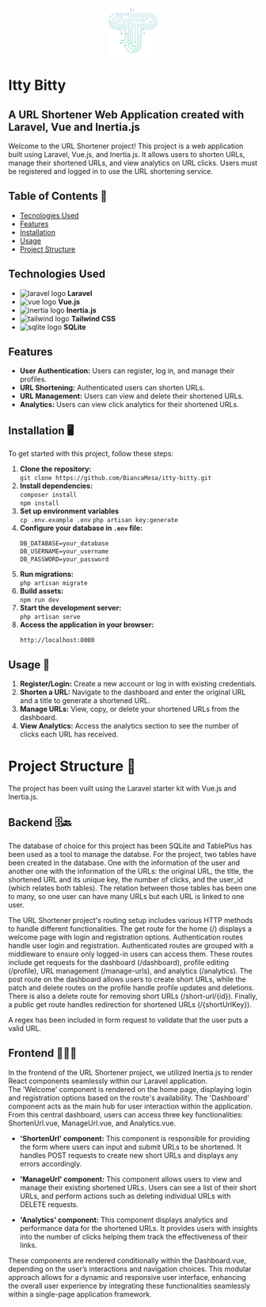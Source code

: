 <p align="center">
<img src="./public/itty_bitty_logo.png" width="100">
</p>

# Itty Bitty
## A URL Shortener Web Application created with Laravel, Vue and Inertia.js

Welcome to the URL Shortener project! This project is a web application built using Laravel, Vue.js, and Inertia.js. It allows users to shorten URLs, manage their shortened URLs, and view analytics on URL clicks. Users must be registered and logged in to use the URL shortening service.


## Table of Contents 📖

- [Tecnologies Used](#tecnologies)
- [Features](#features)
- [Installation](#installation)
- [Usage](#usage)
- [Project Structure](#project-structure)

## Technologies Used 
- <img src="https://encrypted-tbn0.gstatic.com/images?q=tbn:ANd9GcQMoO1kQEm6tKiQbd-moXfnmzFakSSyYPpdIw&s" alt="laravel logo" width="20">  **Laravel**  
- <img src="https://encrypted-tbn0.gstatic.com/images?q=tbn:ANd9GcSRLVaPhBNOB77faiQJu1EBD1kRWNu4xLgkiw&s" alt="vue logo" width="20">  **Vue.js**  
- <img src="https://raw.githubusercontent.com/innocenzi/awesome-inertiajs/main/assets/logo.svg" alt="inertia logo" width="20">  **Inertia.js**  
- <img src="https://encrypted-tbn0.gstatic.com/images?q=tbn:ANd9GcQNhoXisDruJMDAq3Ltd-wuaMW2lGxck9wAKw&s" alt="tailwind logo" width="20">  **Tailwind CSS**  
- <img src="https://upload.wikimedia.org/wikipedia/commons/thumb/9/97/Sqlite-square-icon.svg/1200px-Sqlite-square-icon.svg.png" alt="sqlite logo" width="20">  **SQLite**  

## Features
- **User Authentication:** Users can register, log in, and manage their profiles.
- **URL Shortening:** Authenticated users can shorten URLs.
- **URL Management:** Users can view and delete their shortened URLs.
- **Analytics:** Users can view click analytics for their shortened URLs.


## Installation  🖥️
To get started with this project, follow these steps:
1. **Clone the repository:**   
```git clone https://github.com/BiancaMesa/itty-bitty.git```
2. **Install dependencies:**  
```composer install```  
```npm install```
3. **Set up environment variables**  
```cp .env.example .env```
```php artisan key:generate```
4. **Configure your database in `.env` file:**  
    ```env
    DB_DATABASE=your_database
    DB_USERNAME=your_username
    DB_PASSWORD=your_password
    ```
5. **Run migrations:**  
```php artisan migrate```
6. **Build assets:**  
```npm run dev```
7. **Start the development server:**  
```php artisan serve```
8. **Access the application in your browser:**  
    ```
    http://localhost:8000
    ```


## Usage 🚀
1. **Register/Login:** Create a new account or log in with existing credentials.
2. **Shorten a URL:** Navigate to the dashboard and enter the original URL and a title to generate a shortened URL.
3. **Manage URLs:** View, copy, or delete your shortened URLs from the dashboard.
4. **View Analytics:** Access the analytics section to see the number of clicks each URL has received.


# Project Structure 🔭
The project has been vuilt using the Laravel starter kit with Vue.js and Inertia.js. 

## Backend 🗄️🔙
The database of choice for this project has been SQLite and TablePlus has been used as a tool to manage the databse.
For the project, two tables have been created in the database. One with the information of the user and another one with the information of the URLs: the original URL, the title, the shortened URL and its unique key, the number of clicks, and the user_id (which relates both tables). The relation between those tables has been one to many, so one user can have many URLs but each URL is linked to one user. 

The URL Shortener project's routing setup includes various HTTP methods to handle different functionalities. The get route for the home (/) displays a welcome page with login and registration options. Authentication routes handle user login and registration. Authenticated routes are grouped with a middleware to ensure only logged-in users can access them. These routes include get requests for the dashboard (/dashboard), profile editing (/profile), URL management (/manage-urls), and analytics (/analytics). The post route on the dashboard allows users to create short URLs, while the patch and delete routes on the profile handle profile updates and deletions. There is also a delete route for removing short URLs (/short-url/{id}). Finally, a public get route handles redirection for shortened URLs (/{shortUrlKey}).

A regex has been included in form request to validate that the user puts a valid URL. 

## Frontend 👩🏼‍💻
In the frontend of the URL Shortener project, we utilized Inertia.js to render React components seamlessly within our Laravel application.  
The 'Welcome' component is rendered on the home page, displaying login and registration options based on the route's availability.
The 'Dashboard' component acts as the main hub for user interaction within the application. From this central dashboard, users can access three key functionalities: ShortenUrl.vue, ManageUrl.vue, and Analytics.vue.

- **'ShortenUrl' component:** This component is responsible for providing the form where users can input and submit URLs to be shortened. It handles POST requests to create new short URLs and displays any errors accordingly. 

- **'ManageUrl' component:** This component allows users to view and manage their existing shortened URLs. Users can see a list of their short URLs, and perform actions such as deleting individual URLs with DELETE requests.

- **'Analytics' component:** This component displays analytics and performance data for the shortened URLs. It provides users with insights into the number of clicks helping them track the effectiveness of their links.

These components are rendered conditionally within the Dashboard.vue, depending on the user’s interactions and navigation choices. This modular approach allows for a dynamic and responsive user interface, enhancing the overall user experience by integrating these functionalities seamlessly within a single-page application framework.